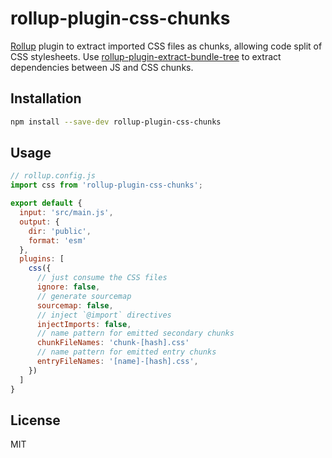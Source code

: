 # rollup-plugin-css-chunks

[Rollup](https://github.com/rollup/rollup) plugin to extract imported CSS files as chunks, allowing code split of CSS stylesheets.
Use [rollup-plugin-extract-bundle-tree](https://github.com/domingues/rollup-plugin-extract-bundle-tree) to extract dependencies between JS and CSS chunks.

## Installation

```bash
npm install --save-dev rollup-plugin-css-chunks
```

## Usage

```js
// rollup.config.js
import css from 'rollup-plugin-css-chunks';

export default {
  input: 'src/main.js',
  output: {
    dir: 'public',
    format: 'esm'
  },
  plugins: [
    css({
      // just consume the CSS files
      ignore: false,
      // generate sourcemap
      sourcemap: false,
      // inject `@import` directives
      injectImports: false,
      // name pattern for emitted secondary chunks
      chunkFileNames: 'chunk-[hash].css'
      // name pattern for emitted entry chunks
      entryFileNames: '[name]-[hash].css',
    })
  ]
}
```

## License

MIT

